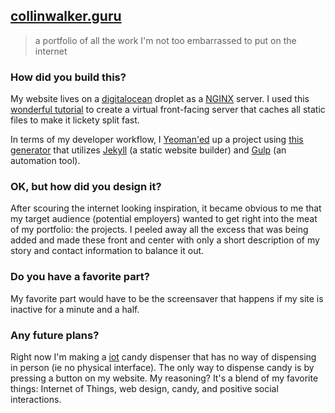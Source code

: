 ## [collinwalker.guru](http://collinwalker.guru/)

> a portfolio of all the work I'm not too embarrassed to put on the internet

### How did you build this?

My website lives on a [digitalocean](https://www.digitalocean.com/) droplet as a [NGINX](https://www.nginx.com/resources/wiki/) server. I used this [wonderful tutorial](https://www.digitalocean.com/community/tutorials/how-to-setup-fastcgi-caching-with-nginx-on-your-vps) to create a virtual front-facing server that caches all static files to make it lickety split fast. 

In terms of my developer workflow, I [Yeoman'ed](http://yeoman.io/) up a project using [this generator](https://github.com/sondr3/generator-jekyllized) that utilizes [Jekyll](https://jekyllrb.com/) (a static website builder) and [Gulp](http://gulpjs.com/) (an automation tool).


### OK, but how did you design it?

After scouring the internet looking inspiration, it became obvious to me that my target audience (potential employers) wanted to get right into the meat of my portfolio: the projects. I peeled away all the excess that was being added and made these front and center with only a short description of my story and contact information to balance it out.


### Do you have a favorite part?

My favorite part would have to be the screensaver that happens if my site is inactive for a minute and a half.

### Any future plans?

Right now I'm making a [iot](https://www.google.com/search?q=internet+of+things) candy dispenser that has no way of dispensing in person (ie no physical interface). The only way to dispense candy is by pressing a button on my website. My reasoning? It's a blend of my favorite things: Internet of Things, web design, candy, and positive social interactions.

